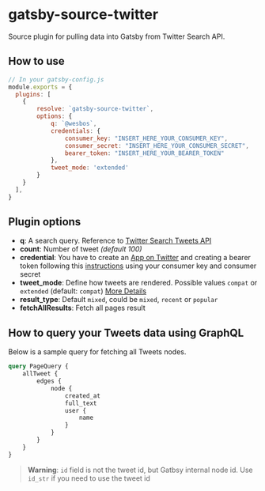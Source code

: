 # gatsby-source-twitter

Source plugin for pulling data into Gatsby from Twitter Search API.

## How to use
```javascript
// In your gatsby-config.js
module.exports = {
  plugins: [
    {
        resolve: `gatsby-source-twitter`,
        options: {           
            q: `@wesbos`,    
            credentials: {
                consumer_key: "INSERT_HERE_YOUR_CONSUMER_KEY",
                consumer_secret: "INSERT_HERE_YOUR_CONSUMER_SECRET",
                bearer_token: "INSERT_HERE_YOUR_BEARER_TOKEN"
            },
            tweet_mode: 'extended'
        }
    }
  ],
}
```

## Plugin options

* **q**: A search query. Reference to [Twitter Search Tweets API](https://developer.twitter.com/en/docs/tweets/search/api-reference/get-search-tweets)
* **count**: Number of tweet *(default 100)*
* **credential**: You have to create an [App on Twitter](https://apps.twitter.com/) and creating a bearer token following this [instructions](https://developer.twitter.com/en/docs/basics/authentication/api-reference/token) using your consumer key and consumer secret
* **tweet_mode**: Define how tweets are rendered. Possible values ```compat``` or ```extended``` (default: ```compat```) [More Details](https://developer.twitter.com/en/docs/tweets/tweet-updates#consumption)
* **result_type**: Default ```mixed```, could be ```mixed```, ```recent``` or ```popular```
* **fetchAllResults**: Fetch all pages result

## How to query your Tweets data using GraphQL

Below is a sample query for fetching all Tweets nodes.

```graphql
query PageQuery {
    allTweet {
        edges {
            node {
                created_at
                full_text
                user {
                    name
                }
            }
        }
    }
}
```

> **Warning**: ```id``` field is not the tweet id, but Gatbsy internal node id. Use ```id_str``` if you need to use the tweet id
